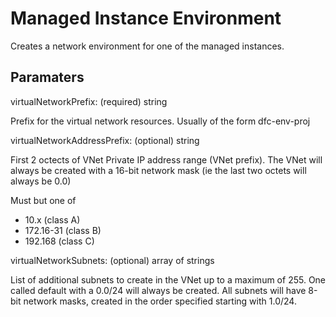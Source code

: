 # Managed Instance Environment

Creates a network environment for one of the managed instances.

## Paramaters

virtualNetworkPrefix: (required) string

Prefix for the virtual network resources. Usually of the form dfc-env-proj

virtualNetworkAddressPrefix: (optional) string

First 2 octects of VNet Private IP address range (VNet prefix).
The VNet will always be created with a 16-bit network mask (ie the last two octets will always be 0.0)

Must but one of
* 10.x (class A)
* 172.16-31 (class B)
* 192.168 (class C)

virtualNetworkSubnets: (optional) array of strings

List of additional subnets to create in the VNet up to a maximum of 255.
One called default with a 0.0/24 will always be created.
All subnets will have 8-bit network masks, created in the order specified starting with 1.0/24.
